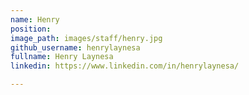 ```yaml
---
name: Henry
position:  
image_path: images/staff/henry.jpg
github_username: henrylaynesa
fullname: Henry Laynesa
linkedin: https://www.linkedin.com/in/henrylaynesa/

---
```

